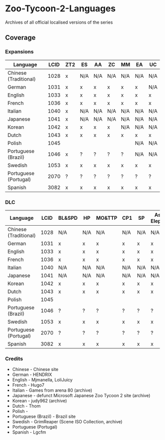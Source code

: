 # Zoo-Tycoon-2-Languages

Archives of all official localised versions of the series

## Coverage

### Expansions

| Language              | LCID | ZT2 | ES | AA | ZC | MM | EA | UC |
|-----------------------|------|-----|----|----|----|----|----|----|
| Chinese (Traditional) | 1028 | x   |N/A |N/A |N/A |N/A |N/A |N/A |
| German                | 1031 | x   | x  | x  | x  | x  | x  |N/A |
| English               | 1033 | x   | x  | x  | x  | x  | x  | x  |
| French                | 1036 | x   | x  | x  | x  | x  | x  | x  |
| Italian               | 1040 | x   |N/A |N/A |N/A |N/A |N/A |N/A |
| Japanese              | 1041 | x   |N/A |N/A |N/A |N/A |N/A |N/A |
| Korean                | 1042 | x   | x  | x  | x  |N/A |N/A |N/A |
| Dutch                 | 1043 | x   | x  | x  | x  | x  | x  | x  |
| Polish                | 1045 |     |    |    |    |    |N/A |N/A |
| Portuguese (Brazil)   | 1046 | x   | ?  | ?  | ?  | ?  |N/A |N/A |
| Swedish               | 1053 | x   | x  | x  | x  | x  | x  | x  |
| Portuguese (Portugal) | 2070 | ?   | ?  | ?  | ?  | ?  | ?  | ?  |
| Spanish               | 3082 | x   | x  | x  | x  | x  | x  | x  |

### DLC

| Language              | LCID | BL&SPD | HP | MO&TTP | CP1 | SP | Asian Elephant | SBP | GFP | Addax | DDP |
|-----------------------|------|--------|----|--------|-----|----|----------------|-----|-----|-------|-----|
| Chinese (Traditional) | 1028 | N/A    |N/A | N/A    |N/A  |N/A | N/A            |N/A  |N/A  |N/A    |N/A  |
| German                | 1031 | x      | x  | x      | x   | x  | x              | x   | x   | ?     | x   |
| English               | 1033 | x      | x  | x      | x   | x  | x              | x   | x   | x     | x   |
| French                | 1036 | x      | x  | x      | x   | x  | x              | x   | x   | x     | x   |
| Italian               | 1040 | N/A    |N/A | N/A    |N/A  |N/A | N/A            |N/A  |N/A  |N/A    |N/A  |
| Japanese              | 1041 | N/A    |N/A | N/A    |N/A  |N/A | N/A            |N/A  |N/A  |N/A    |N/A  |
| Korean                | 1042 | x      | x  | x      | x   | x  | x              | x   | x   | ?     |N/A  |
| Dutch                 | 1043 | x      | x  | x      | x   | x  | x              | x   | x   | x     | x   |
| Polish                | 1045 |        |    |        |     |    |                |     |     | x     |N/A  |
| Portuguese (Brazil)   | 1046 | ?      | ?  | ?      | ?   | ?  | ?              | ?   | ?   | ?     | ?   |
| Swedish               | 1053 | x      | x  | x      | x   | x  | x              | x   | x   | x     | x   |
| Portuguese (Portugal) | 2070 | ?      | ?  | ?      | ?   | ?  | ?              | ?   | ?   | ?     | ?   |
| Spanish               | 3082 | x      | x  | x      | x   | x  | x              | x   | x   | x     | x   |

### Credits

- Chinese - Chinese site
- German - HENDRIX
- English - Mjmanella, LoliJuicy
- French - Hugo7
- Italian - Games from arena 80 (archive)
- Japanese - defunct Microsoft Japanese Zoo Tycoon 2 site (archive)
- Korean - judy962 (archive)
- Dutch - Thom
- Polish -
- Portuguese (Brazil) - Brazil site
- Swedish - GrimReaper (Scene ISO Collection, archive)
- Portuguese (Portugal)
- Spanish - Lgcfm

